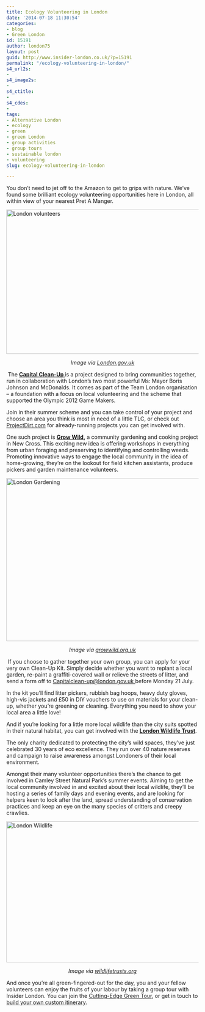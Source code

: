 ```yaml
---
title: Ecology Volunteering in London
date: '2014-07-18 11:30:54'
categories:
- blog
- Green London
id: 15191
author: london75
layout: post
guid: http://www.insider-london.co.uk/?p=15191
permalink: "/ecology-volunteering-in-london/"
s4_url2s:
- 
s4_image2s:
- 
s4_ctitle:
- 
s4_cdes:
- 
tags:
- Alternative London
- ecology
- green
- green London
- group activities
- group tours
- sustainable london
- volunteering
slug: ecology-volunteering-in-london

---
```

You don&#8217;t need to jet off to the Amazon to get to grips with nature. We’ve found some brilliant ecology volunteering opportunities here in London, all within view of your nearest Pret A Manger.

[<img class="aligncenter wp-image-15194 size-full" src="http://www.insider-london.co.uk/wp-content/uploads/2014/07/BeFunky_capital-cleanup.jpg_mini.jpg" alt="London volunteers" width="569" height="378" />](http://www.insider-london.co.uk/wp-content/uploads/2014/07/BeFunky_capital-cleanup.jpg_mini.jpg)

<p style="text-align: center;">
  <em>Image via <a title="London" href="http://london.gov.uk/" target="_blank">London.gov.uk</a></em>
</p>

 The <a title="Capital Clean-Up" href="http://www.london.gov.uk/priorities/environment/cleaning-london/capital-clean-up" target="_blank"><strong>Capital Clean-Up </strong></a>is a project designed to bring communities together, run in collaboration with London’s two most powerful Ms: Mayor Boris Johnson and McDonalds. It comes as part of the Team London organisation &#8211; a foundation with a focus on local volunteering and the scheme that supported the Olympic 2012 Game Makers.

Join in their summer scheme and you can take control of your project and choose an area you think is most in need of a little TLC, or check out <a title="Local Volunteering" href="http://www.projectdirt.com/" target="_blank">ProjectDirt.com</a> for already-running projects you can get involved with.

One such project is **<a title="London Volunteering" href="http://growwild.org.uk/" target="_blank">Grow Wild</a>,** a community gardening and cooking project in New Cross. This exciting new idea is offering workshops in everything from urban foraging and preserving to identifying and controlling weeds. Promoting innovative ways to engage the local community in the idea of home-growing, they’re on the lookout for field kitchen assistants, produce pickers and garden maintenance volunteers.

[<img class="aligncenter wp-image-15195 size-full" src="http://www.insider-london.co.uk/wp-content/uploads/2014/07/BeFunky_grow-wild.jpg_mini.jpg" alt="London Gardening" width="569" height="427" />](http://www.insider-london.co.uk/wp-content/uploads/2014/07/BeFunky_grow-wild.jpg_mini.jpg)

<p style="text-align: center;">
  <em>Image via <a title="Grow Wild" href="http://growwild.org.uk/" target="_blank">growwild.org.uk</a></em>
</p>

 If you choose to gather together your own group, you can apply for your very own Clean-Up Kit. Simply decide whether you want to replant a local garden, re-paint a graffiti-covered wall or relieve the streets of litter, and send a form off to<span style="color: #666666;"> </span><span style="font-weight: inherit; font-style: inherit; text-decoration: underline;"><a style="color: #255faf;" href="mailto:Capitalclean-up@london.gov.uk">Capitalclean-up@london.gov.uk</a> </span>before Monday 21 July.

In the kit you’ll find litter pickers, rubbish bag hoops, heavy duty gloves, high-vis jackets and £50 in DIY vouchers to use on materials for your clean-up, whether you’re greening or cleaning. Everything you need to show your local area a little love!

And if you’re looking for a little more local wildlife than the city suits spotted in their natural habitat, you can get involved with the <a title="Wildlife Volunteer" href="http://www.wildlondon.org.uk/volunteer" target="_blank"><strong>London Wildlife Trust</strong></a>.

The only charity dedicated to protecting the city’s wild spaces, they’ve just celebrated 30 years of eco excellence. They run over 40 nature reserves and campaign to raise awareness amongst Londoners of their local environment.

Amongst their many volunteer opportunities there’s the chance to get involved in Camley Street Natural Park’s summer events. Aiming to get the local community involved in and excited about their local wildlife, they’ll be hosting a series of family days and evening events, and are looking for helpers keen to look after the land, spread understanding of conservation practices and keep an eye on the many species of critters and creepy crawlies.

[<img class="aligncenter size-full wp-image-15196" src="http://www.insider-london.co.uk/wp-content/uploads/2014/07/BeFunky_moth.jpg_mini.jpg" alt="London Wildlife" width="569" height="369" />](http://www.insider-london.co.uk/wp-content/uploads/2014/07/BeFunky_moth.jpg_mini.jpg)

<p style="text-align: center;">
  <em>Image via <a title="London Wildlife" href="www.wildlifetrusts.org" target="_blank">wildlifetrusts.org</a></em>
</p>

And once you’re all green-fingered-out for the day, you and your fellow volunteers can enjoy the fruits of your labour by taking a group tour with Insider London. You can join the <a title="Alternative Walking Tour" href="http://www.insider-london.co.uk/london-eco-green-sustainable-walking-tour/" target="_blank">Cutting-Edge Green Tour</a>, or get in touch to <a title="Custom Walking Tours" href="http://www.insider-london.co.uk/private-bespoke-tours-london-walking-tours/" target="_blank">build your own custom itinerary</a>.